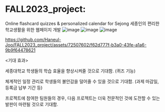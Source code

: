 # FALL2023_project: 
Online flashcard quizzes & personalized calendar for Sejong
세종인의 편리한 학교생활을 위한 웹페이지 개발
![image](https://github.com/Haneul-Joo/FALL2023_project/assets/72507602/9d462697-7665-42a3-8162-09987828b84e)
![image](https://github.com/Haneul-Joo/FALL2023_project/assets/72507602/cc1a7c6d-d4b2-4cd3-a5ef-123d8dce11f0)
![image](https://github.com/Haneul-Joo/FALL2023_project/assets/72507602/86013223-4a83-4dce-abe2-bba704e34305)


https://github.com/Haneul-Joo/FALL2023_project/assets/72507602/f62d777f-b3a0-43fe-a1a6-9b9f64478621

<기대 효과>

세종대학교 학생들의 학습 효율을 향상시켜줄 것으로 기대함. (퀴즈 기능)

체계적인 일정 관리로 학생들의 불안감을 덜어줄 수 있을 것으로 기대함. (과제 마감일, 등록금 납부 기간 등)

프로젝트에 참여한 팀원들의 경우, 다음 프로젝트는 더욱 전문적인 것에 도전할 수 있는 발판이 마련될 것으로 기대함.
